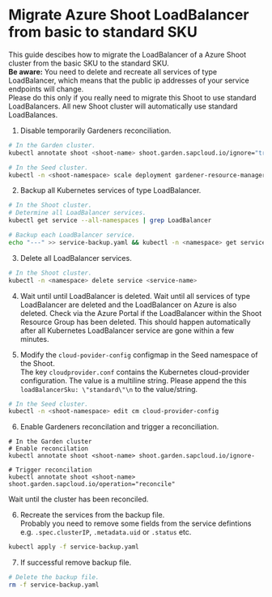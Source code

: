 # Migrate Azure Shoot LoadBalancer from basic to standard SKU

This guide descibes how to migrate the LoadBalancer of a Azure Shoot cluster from the basic SKU to the standard SKU.<br/>
**Be aware:** You need to delete and recreate all services of type LoadBalancer, which means that the public ip addresses of your service endpoints will change.<br/>
Please do this only if you really need to migrate this Shoot to use standard LoadBalancers. All new Shoot cluster will automatically use standard LoadBalances.

1. Disable temporarily Gardeners reconciliation.
```sh
# In the Garden cluster.
kubectl annotate shoot <shoot-name> shoot.garden.sapcloud.io/ignore="true"

# In the Seed cluster.
kubectl -n <shoot-namespace> scale deployment gardener-resource-manager --replicas=0
```

2. Backup all Kubernetes services of type LoadBalancer.
```sh
# In the Shoot cluster.
# Determine all LoadBalancer services.
kubectl get service --all-namespaces | grep LoadBalancer

# Backup each LoadBalancer service.
echo "---" >> service-backup.yaml && kubectl -n <namespace> get service <service-name> -o yaml >> service-backup.yaml
```

3. Delete all LoadBalancer services.
```sh
# In the Shoot cluster.
kubectl -n <namespace> delete service <service-name>
```

4. Wait until until LoadBalancer is deleted.
Wait until all services of type LoadBalancer are deleted and the LoadBalancer on Azure is also deleted.
Check via the Azure Portal if the LoadBalancer within the Shoot Resource Group has been deleted.
This should happen automatically after all Kubernetes LoadBalancer service are gone within a few minutes.

5. Modify the `cloud-povider-config` configmap in the Seed namespace of the Shoot.<br/>
The key `cloudprovider.conf` contains the Kubernetes cloud-provider configuration.
The value is a multiline string. Please append the this `loadBalancerSku: \"standard\"\n` to the value/string.

```sh
# In the Seed cluster.
kubectl -n <shoot-namespace> edit cm cloud-provider-config
```

6. Enable Gardeners reconcilation and trigger a reconciliation.
```
# In the Garden cluster
# Enable reconcilation
kubectl annotate shoot <shoot-name> shoot.garden.sapcloud.io/ignore-

# Trigger reconcilation
kubectl annotate shoot <shoot-name> shoot.garden.sapcloud.io/operation="reconcile"
```
Wait until the cluster has been reconciled.

6. Recreate the services from the backup file.<br/>
Probably you need to remove some fields from the service defintions e.g. `.spec.clusterIP`, `.metadata.uid` or `.status` etc.
```sh
kubectl apply -f service-backup.yaml
```

7. If successful remove backup file.
```sh
# Delete the backup file.
rm -f service-backup.yaml
```

